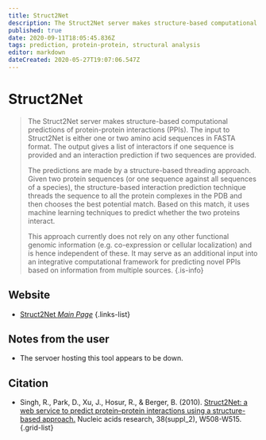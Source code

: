```yaml
---
title: Struct2Net
description: The Struct2Net server makes structure-based computational predictions of protein-protein interactions (PPIs).
published: true
date: 2020-09-11T18:05:45.836Z
tags: prediction, protein-protein, structural analysis
editor: markdown
dateCreated: 2020-05-27T19:07:06.547Z
---
```


# Struct2Net

> The Struct2Net server makes structure-based computational predictions of protein-protein interactions (PPIs). The input to Struct2Net is either one or two amino acid sequences in FASTA format. The output gives a list of interactors if one sequence is provided and an interaction prediction if two sequences are provided.
>
> The predictions are made by a structure-based threading approach. Given two protein sequences (or one sequence against all sequences of a species), the structure-based interaction prediction technique threads the sequence to all the protein complexes in the PDB and then chooses the best potential match. Based on this match, it uses machine learning techniques to predict whether the two proteins interact.
>
> This approach currently does not rely on any other functional genomic information (e.g. co-expression or cellular localization) and is hence independent of these. It may serve as an additional input into an integrative computational framework for predicting novel PPIs based on information from multiple sources.
{.is-info}

 

## Website 

- [Struct2Net *Main Page*](http://cb.csail.mit.edu/cb/struct2net/webserver/)
 {.links-list}
 
 ## Notes from the user
 - The servoer hosting this tool appears to be down.

## Citation 

- Singh, R., Park, D., Xu, J., Hosur, R., & Berger, B. (2010). [Struct2Net: a web service to predict protein–protein interactions using a structure-based approach.](https://academic.oup.com/nar/article/38/suppl_2/W508/1118989) Nucleic acids research, 38(suppl_2), W508-W515.
{.grid-list}
